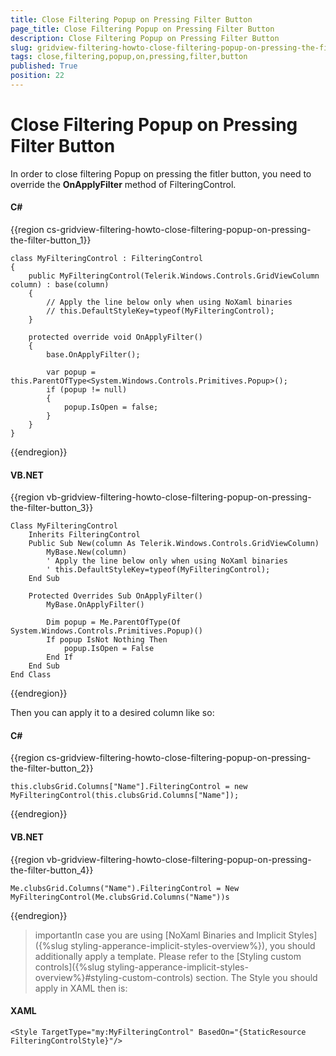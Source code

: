```yaml
---
title: Close Filtering Popup on Pressing Filter Button
page_title: Close Filtering Popup on Pressing Filter Button
description: Close Filtering Popup on Pressing Filter Button
slug: gridview-filtering-howto-close-filtering-popup-on-pressing-the-filter-button
tags: close,filtering,popup,on,pressing,filter,button
published: True
position: 22
---
```


# Close Filtering Popup on Pressing Filter Button

In order to close filtering Popup on pressing the fitler button, you need to override the __OnApplyFilter__ method of FilteringControl.

#### __C#__

{{region cs-gridview-filtering-howto-close-filtering-popup-on-pressing-the-filter-button_1}}

    class MyFilteringControl : FilteringControl
    {
        public MyFilteringControl(Telerik.Windows.Controls.GridViewColumn column) : base(column)
        {       
			// Apply the line below only when using NoXaml binaries 
        	// this.DefaultStyleKey=typeof(MyFilteringControl);
        }        
       
        protected override void OnApplyFilter()
        {
            base.OnApplyFilter();

            var popup = this.ParentOfType<System.Windows.Controls.Primitives.Popup>();
            if (popup != null)
            {
                popup.IsOpen = false;
            }           
        }
    }
{{endregion}}

#### __VB.NET__

{{region vb-gridview-filtering-howto-close-filtering-popup-on-pressing-the-filter-button_3}}

    Class MyFilteringControl
        Inherits FilteringControl
        Public Sub New(column As Telerik.Windows.Controls.GridViewColumn)
            MyBase.New(column)
			' Apply the line below only when using NoXaml binaries 
			' this.DefaultStyleKey=typeof(MyFilteringControl);
        End Sub

        Protected Overrides Sub OnApplyFilter()
            MyBase.OnApplyFilter()

            Dim popup = Me.ParentOfType(Of System.Windows.Controls.Primitives.Popup)()
            If popup IsNot Nothing Then
                popup.IsOpen = False
            End If
        End Sub
    End Class
{{endregion}}


Then you can apply it to a desired column like so:

#### __C#__

{{region cs-gridview-filtering-howto-close-filtering-popup-on-pressing-the-filter-button_2}}

	this.clubsGrid.Columns["Name"].FilteringControl = new MyFilteringControl(this.clubsGrid.Columns["Name"]);
{{endregion}}


#### __VB.NET__

{{region vb-gridview-filtering-howto-close-filtering-popup-on-pressing-the-filter-button_4}}

	Me.clubsGrid.Columns("Name").FilteringControl = New MyFilteringControl(Me.clubsGrid.Columns("Name"))s
{{endregion}}

>importantIn case you are using [NoXaml Binaries and Implicit Styles]({%slug styling-apperance-implicit-styles-overview%}), you should additionally apply a template. Please refer to the [Styling custom controls]({%slug styling-apperance-implicit-styles-overview%}#styling-custom-controls) section.
The Style you should apply in XAML then is:
#### __XAML__
	<Style TargetType="my:MyFilteringControl" BasedOn="{StaticResource FilteringControlStyle}"/>

